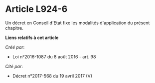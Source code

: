 # Article L924-6

Un décret en Conseil d'Etat fixe les modalités d'application du présent chapitre.

**Liens relatifs à cet article**

_Créé par_:

  - Loi n°2016-1087 du 8 août 2016 - art. 98

_Cité par_:

  - Décret n°2017-568 du 19 avril 2017 (V)
